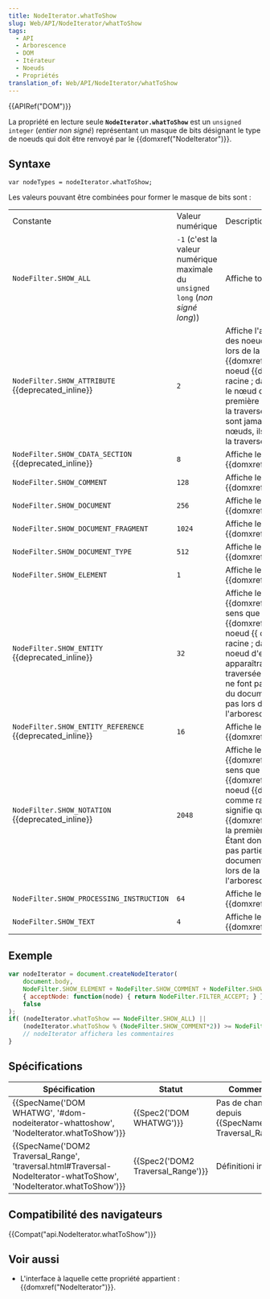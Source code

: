 ```yaml
---
title: NodeIterator.whatToShow
slug: Web/API/NodeIterator/whatToShow
tags:
  - API
  - Arborescence
  - DOM
  - Itérateur
  - Noeuds
  - Propriétés
translation_of: Web/API/NodeIterator/whatToShow
---
```

{{APIRef("DOM")}}

La propriété en lecture seule **`NodeIterator.whatToShow`** est un `unsigned integer` (_entier non signé_) représentant un masque de bits désignant le type de noeuds qui doit être renvoyé par le {{domxref("NodeIterator")}}.

## Syntaxe

    var nodeTypes = nodeIterator.whatToShow;

Les valeurs pouvant être combinées pour former le masque de bits sont :

<table class="standard-table">
  <tbody>
    <tr>
      <td class="header">Constante</td>
      <td class="header">Valeur numérique</td>
      <td class="header">Description</td>
    </tr>
    <tr>
      <td><code>NodeFilter.SHOW_ALL</code></td>
      <td>
        <code>-1</code> (c'est la valeur numérique maximale du
        <code>unsigned long</code> (<em>non signé long</em>))
      </td>
      <td>Affiche tous les noeuds.</td>
    </tr>
    <tr>
      <td>
        <code>NodeFilter.SHOW_ATTRIBUTE</code> {{deprecated_inline}}
      </td>
      <td><code>2</code></td>
      <td>
        Affiche l'attribut {{domxref("Attr")}} des noeuds. Cela n'a de sens
        que lors de la création d'un {{domxref("TreeWalker")}} avec un
        noeud {{domxref("Attr")}} comme racine ; dans ce cas, cela signifie
        que le nœud d'attribut apparaîtra dans la première position de
        l'itération ou de la traversée. Comme les attributs ne sont jamais des
        enfants d'autres nœuds, ils n'apparaissent pas lors de la traversée de
        l'arbre du document.
      </td>
    </tr>
    <tr>
      <td>
        <code>NodeFilter.SHOW_CDATA_SECTION</code> {{deprecated_inline}}
      </td>
      <td><code>8</code></td>
      <td>Affiche les noeuds {{domxref("CDATASection")}}.</td>
    </tr>
    <tr>
      <td><code>NodeFilter.SHOW_COMMENT</code></td>
      <td><code>128</code></td>
      <td>Affiche les noeuds {{domxref("Comment")}}.</td>
    </tr>
    <tr>
      <td><code>NodeFilter.SHOW_DOCUMENT</code></td>
      <td><code>256</code></td>
      <td>Affiche les noeuds {{domxref("Document")}}.</td>
    </tr>
    <tr>
      <td><code>NodeFilter.SHOW_DOCUMENT_FRAGMENT</code></td>
      <td><code>1024</code></td>
      <td>Affiche les noeuds {{domxref("DocumentFragment")}}.</td>
    </tr>
    <tr>
      <td><code>NodeFilter.SHOW_DOCUMENT_TYPE</code></td>
      <td><code>512</code></td>
      <td>Affiche les noeuds {{domxref("DocumentType")}}.</td>
    </tr>
    <tr>
      <td><code>NodeFilter.SHOW_ELEMENT</code></td>
      <td><code>1</code></td>
      <td>Affiche les noeuds {{domxref("Element")}}.</td>
    </tr>
    <tr>
      <td><code>NodeFilter.SHOW_ENTITY</code> {{deprecated_inline}}</td>
      <td><code>32</code></td>
      <td>
        Affiche les noeuds {{domxref("Entity")}}. Cela n'a de sens que
        lors de la création d'un {{domxref("TreeWalker")}} avec un noeud
        {{ domxref("Entity") }} comme racine ; dans ce cas, il signifie
        que le noeud d'entité {{domxref("Entity") }} apparaîtra à la
        première position de la traversée. Étant donné que les entités ne font
        pas partie de l'arborescence du document, elles n'apparaissent pas lors
        de la traversée de l'arborescence du document.
      </td>
    </tr>
    <tr>
      <td>
        <code>NodeFilter.SHOW_ENTITY_REFERENCE</code>
        {{deprecated_inline}}
      </td>
      <td><code>16</code></td>
      <td>Affiche les noeuds {{domxref("EntityReference")}}.</td>
    </tr>
    <tr>
      <td>
        <code>NodeFilter.SHOW_NOTATION</code> {{deprecated_inline}}
      </td>
      <td><code>2048</code></td>
      <td>
        Affiche les noeuds {{domxref("Notation")}}. Cela n'a de sens
        que lors de la création d'un {{domxref("TreeWalker")}} avec un
        noeud {{domxref("Notation")}} comme racine ; dans ce cas, il
        signifie que le noeud {{domxref("Notation")}} apparaîtra à la
        première position de la traversée. Étant donné que les entités ne font
        pas partie de l'arborescence du document, elles n'apparaissent pas lors
        de la traversée de l'arborescence du document.
      </td>
    </tr>
    <tr>
      <td><code>NodeFilter.SHOW_PROCESSING_INSTRUCTION</code></td>
      <td><code>64</code></td>
      <td>
        Affiche les noeuds {{domxref("ProcessingInstruction")}}.
      </td>
    </tr>
    <tr>
      <td><code>NodeFilter.SHOW_TEXT</code></td>
      <td><code>4</code></td>
      <td>Affiche les noeuds {{domxref("Text")}}.</td>
    </tr>
  </tbody>
</table>

## Exemple

```js
var nodeIterator = document.createNodeIterator(
    document.body,
    NodeFilter.SHOW_ELEMENT + NodeFilter.SHOW_COMMENT + NodeFilter.SHOW_TEXT,
    { acceptNode: function(node) { return NodeFilter.FILTER_ACCEPT; } },
    false
);
if( (nodeIterator.whatToShow == NodeFilter.SHOW_ALL) ||
    (nodeIterator.whatToShow % (NodeFilter.SHOW_COMMENT*2)) >= NodeFilter.SHOW_COMMENT) {
    // nodeIterator affichera les commentaires
}
```

## Spécifications

| Spécification                                                                                                                                            | Statut                                       | Commentaire                                                                |
| -------------------------------------------------------------------------------------------------------------------------------------------------------- | -------------------------------------------- | -------------------------------------------------------------------------- |
| {{SpecName('DOM WHATWG', '#dom-nodeiterator-whattoshow', 'NodeIterator.whatToShow')}}                                         | {{Spec2('DOM WHATWG')}}             | Pas de changement depuis {{SpecName('DOM2 Traversal_Range')}}. |
| {{SpecName('DOM2 Traversal_Range', 'traversal.html#Traversal-NodeIterator-whatToShow', 'NodeIterator.whatToShow')}} | {{Spec2('DOM2 Traversal_Range')}} | Définitioni initiale.                                                      |

## Compatibilité des navigateurs

{{Compat("api.NodeIterator.whatToShow")}}

## Voir aussi

- L'interface à laquelle cette propriété appartient : {{domxref("NodeIterator")}}.
